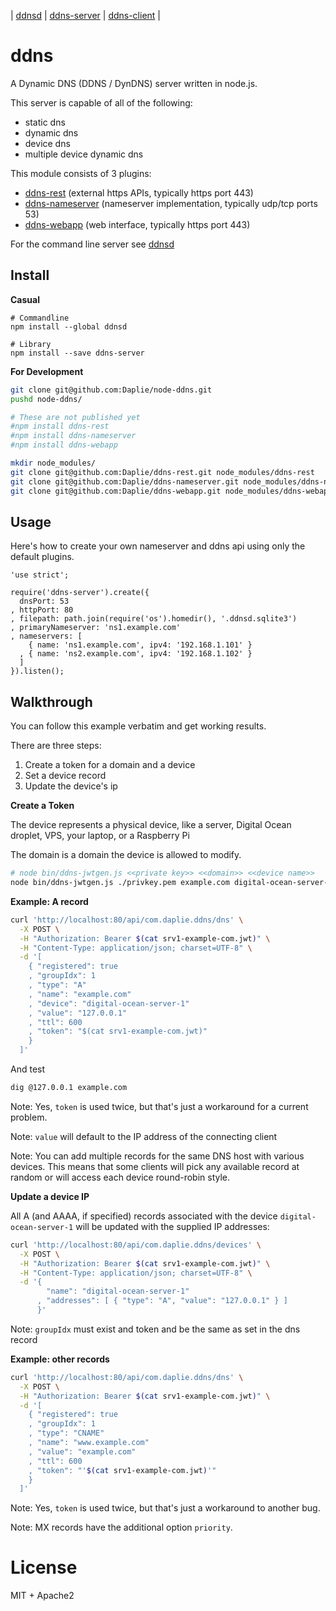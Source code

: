 | [ddnsd](https://github.com/coolaj86/ddnsd) | [ddns-server](https://github.com/Daplie/node-ddns-server) | [ddns-client](https://github.com/Daplie/node-ddns-client) |

ddns
====

A Dynamic DNS (DDNS / DynDNS) server written in node.js.

This server is capable of all of the following:

* static dns
* dynamic dns
* device dns
* multiple device dynamic dns

This module consists of 3 plugins:

* [ddns-rest](https://github.com/Daplie/ddns-rest) (external https APIs, typically https port 443)
* [ddns-nameserver](https://github.com/Daplie/ddns-nameserver) (nameserver implementation, typically udp/tcp ports 53)
* [ddns-webapp](https://github.com/Daplie/ddns-webapp) (web interface, typically https port 443)

For the command line server see [ddnsd](https://github.com/coolaj86/ddnsd)

Install
-------

**Casual**

```
# Commandline
npm install --global ddnsd

# Library
npm install --save ddns-server
```

**For Development**

```bash
git clone git@github.com:Daplie/node-ddns.git
pushd node-ddns/

# These are not published yet
#npm install ddns-rest
#npm install ddns-nameserver
#npm install ddns-webapp

mkdir node_modules/
git clone git@github.com:Daplie/ddns-rest.git node_modules/ddns-rest
git clone git@github.com:Daplie/ddns-nameserver.git node_modules/ddns-nameserver
git clone git@github.com:Daplie/ddns-webapp.git node_modules/ddns-webapp
```

Usage
-----

Here's how to create your own nameserver and ddns api using only the default plugins.

```
'use strict';

require('ddns-server').create({
  dnsPort: 53
, httpPort: 80
, filepath: path.join(require('os').homedir(), '.ddnsd.sqlite3')
, primaryNameserver: 'ns1.example.com'
, nameservers: [
    { name: 'ns1.example.com', ipv4: '192.168.1.101' }
  , { name: 'ns2.example.com', ipv4: '192.168.1.102' }
  ]
}).listen();
```

Walkthrough
-----------

You can follow this example verbatim and get working results.

There are three steps:

1. Create a token for a domain and a device
2. Set a device record
3. Update the device's ip

**Create a Token**

The device represents a physical device, like a server, Digital Ocean droplet, VPS, your laptop, or a Raspberry Pi

The domain is a domain the device is allowed to modify.

```bash
# node bin/ddns-jwtgen.js <<private key>> <<domain>> <<device name>>
node bin/ddns-jwtgen.js ./privkey.pem example.com digital-ocean-server-1 > srv1-example-com.jwt
```

**Example: A record**

```bash
curl 'http://localhost:80/api/com.daplie.ddns/dns' \
  -X POST \
  -H "Authorization: Bearer $(cat srv1-example-com.jwt)" \
  -H "Content-Type: application/json; charset=UTF-8" \
  -d '[
    { "registered": true
    , "groupIdx": 1
    , "type": "A"
    , "name": "example.com"
    , "device": "digital-ocean-server-1"
    , "value": "127.0.0.1"
    , "ttl": 600
    , "token": "$(cat srv1-example-com.jwt)"
    }
  ]'
```

And test

```bash
dig @127.0.0.1 example.com
```

Note: Yes, `token` is used twice, but that's just a workaround for a current problem.

Note: `value` will default to the IP address of the connecting client

Note: You can add multiple records for the same DNS host with various devices.
This means that some clients will pick any available record at random or will access each
device round-robin style.

**Update a device IP**

All A (and AAAA, if specified) records associated with the device `digital-ocean-server-1` will be updated
with the supplied IP addresses:

```bash
curl 'http://localhost:80/api/com.daplie.ddns/devices' \
  -X POST \
  -H "Authorization: Bearer $(cat srv1-example-com.jwt)" \
  -H "Content-Type: application/json; charset=UTF-8" \
  -d '{
        "name": "digital-ocean-server-1"
      , "addresses": [ { "type": "A", "value": "127.0.0.1" } ]
      }'
```

Note: `groupIdx` must exist and token and be the same as set in the dns record

**Example: other records**

```bash
curl 'http://localhost:80/api/com.daplie.ddns/dns' \
  -X POST \
  -H "Authorization: Bearer $(cat srv1-example-com.jwt)" \
  -d '[
    { "registered": true
    , "groupIdx": 1
    , "type": "CNAME"
    , "name": "www.example.com"
    , "value": "example.com"
    , "ttl": 600
    , "token": "'$(cat srv1-example-com.jwt)'"
    }
  ]'
```

Note: Yes, `token` is used twice, but that's just a workaround to another bug.

Note: MX records have the additional option `priority`.

License
========

MIT + Apache2
